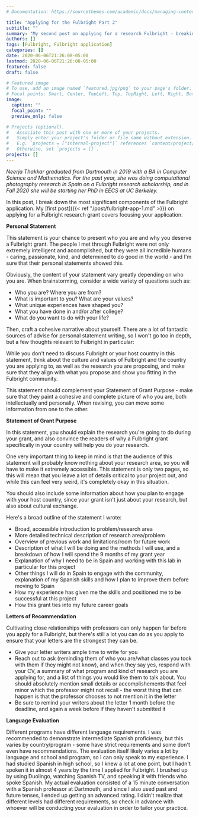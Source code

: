 ```yaml
---
# Documentation: https://sourcethemes.com/academic/docs/managing-content/

title: "Applying for the Fulbright Part 2"
subtitle: ""
summary: "My second post on applying for a research Fulbright - breaking down the different components of the application"
authors: []
tags: [Fulbright, Fulbright application]
categories: []
date: 2020-06-06T21:26:08-05:00
lastmod: 2020-06-06T21:26:08-05:00
featured: false
draft: false

# Featured image
# To use, add an image named `featured.jpg/png` to your page's folder.
# Focal points: Smart, Center, TopLeft, Top, TopRight, Left, Right, BottomLeft, Bottom, BottomRight.
image:
  caption: ""
  focal_point: ""
  preview_only: false

# Projects (optional).
#   Associate this post with one or more of your projects.
#   Simply enter your project's folder or file name without extension.
#   E.g. `projects = ["internal-project"]` references `content/project/deep-learning/index.md`.
#   Otherwise, set `projects = []`.
projects: []
---
```


*Neerja Thakkar graduated from Dartmouth in 2019 with a BA in Computer Science and Mathematics. For the past year, she was doing computational photography research in Spain on a Fulbright research scholarship, and in Fall 2020 she will be starting her PhD in EECS at UC Berkeley.*

In this post, I break down the most significant components of the Fulbright application. My [first post]({{< ref "/post/fulbright-app-1.md" >}}) on applying for a Fulbright research grant covers focusing your application.

**Personal Statement**

This statement is your chance to present who you are and why you deserve a Fulbright grant. The people I met through Fulbright were not only extremely intelligent and accomplished, but they were all incredible humans - caring, passionate, kind, and determined to do good in the world - and I'm sure that their personal statements showed this. 

Obviously, the content of your statement vary greatly depending on who you are. When brainstorming, consider a wide variety of questions such as:

- Who you are? Where you are from?
- What is important to you? What are your values?
- What unique experiences have shaped you?
- What you have done in and/or after college?
- What do you want to do with your life?

Then, craft a cohesive narrative about yourself. There are a lot of fantastic sources of advise for personal statement writing, so I won't go too in depth, but a few thoughts relevant to Fulbright in particular:

While you don't need to discuss Fulbright or your host country in this statement, think about the culture and values of Fulbright and the country you are applying to, as well as the research you are proposing, and make sure that they align with what you propose and show you fitting in the Fulbright community. 

This statement should complement your Statement of Grant Purpose - make sure that they paint a cohesive and complete picture of who you are, both intellectually and personally. When revising, you can move some information from one to the other.

**Statement of Grant Purpose**

In this statement, you should explain the research you're going to do during your grant, and also convince the readers of why a Fulbright grant specifically in your country will help you do your research.

One very important thing to keep in mind is that the audience of this statement will probably know nothing about your research area, so you will have to make it extremely accessible. This statement is only two pages, so this will mean that you leave a lot of details critical to your project out, and while this can feel very weird, it's completely okay in this situation.

You should also include some information about how you plan to engage with your host country, since your grant isn't just about your research, but also about cultural exchange.

Here's a broad outline of the statement I wrote:

- Broad, accessible introduction to problem/research area
- More detailed technical description of research area/problem
- Overview of previous work and limitations/room for future work
- Description of what I will be doing and the methods I will use, and a breakdown of how I will spend the 9 months of my grant year
- Explanation of why I need to be in Spain and working with this lab in particular for this project
- Other things I will do in Spain to engage with the community, explanation of my Spanish skills and how I plan to improve them before moving to Spain
- How my experience has given me the skills and positioned me to be successful at this project
- How this grant ties into my future career goals

**Letters of Recommendation**

Cultivating close relationships with professors can only happen far before you apply for a Fulbright, but there's still a lot you can do as you apply to ensure that your letters are the strongest they can be. 

- Give your letter writers ample time to write for you
- Reach out to ask (reminding them of who you are/what classes you took with them if they might not know), and when they say yes, respond with your CV, a summary of what program and kind of research you are applying for, and a list of things you would like them to talk about. You should absolutely mention small details or accomplishements that feel minor which the professor might not recall - the worst thing that can happen is that the professor chooses to not mention it in the letter
- Be sure to remind your writers about the letter 1 month before the deadline, and again a week before if they haven't submitted it

**Language Evaluation**

Different programs have different language requirements. I was recommended to demonstrate intermediate Spanish proficiency, but this varies by country/program - some have strict requirements and some don't even have recommendations. The evaluation itself likely varies a lot by language and school and program, so I can only speak to my experience. I had studied Spanish in high school, so I knew a lot at one point, but I hadn't spoken it in almost 4 years by the time I applied for Fulbright. I brushed up by using Duolingo, watching Spanish TV, and speaking it with friends who spoke Spanish. My actual evaluation consisted of a 15 minute conversation with a Spanish professor at Dartmouth, and since I also used past and future tenses, I ended up getting an advanced rating. I didn't realize that different levels had different requirements, so check in advance with whoever will be conducting your evaluation in order to tailor your practice.
